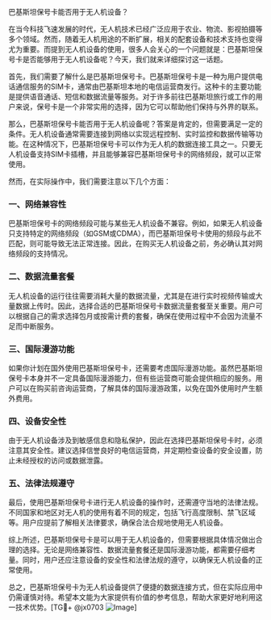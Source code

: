 巴基斯坦保号卡能否用于无人机设备？

在当今科技飞速发展的时代，无人机技术已经广泛应用于农业、物流、影视拍摄等多个领域。然而，随着无人机用途的不断扩展，相关的配套设备和技术支持也变得尤为重要。而提到无人机设备的使用，很多人会关心的一个问题就是：巴基斯坦保号卡是否能够用于无人机设备呢？今天，我们就来详细探讨这一话题。

首先，我们需要了解什么是巴基斯坦保号卡。巴基斯坦保号卡是一种为用户提供电话通信服务的SIM卡，通常由巴基斯坦本地的电信运营商发行。这种卡的主要功能是提供语音通话、短信和数据流量等服务。对于许多前往巴基斯坦旅行或工作的用户来说，保号卡是一个非常实用的选择，因为它可以帮助他们保持与外界的联系。

那么，巴基斯坦保号卡能否用于无人机设备呢？答案是肯定的，但需要满足一定的条件。无人机设备通常需要连接到网络以实现远程控制、实时监控和数据传输等功能。在这种情况下，巴基斯坦保号卡可以作为无人机的数据连接工具之一。只要无人机设备支持SIM卡插槽，并且能够兼容巴基斯坦保号卡的网络频段，就可以正常使用。

然而，在实际操作中，我们需要注意以下几个方面：

### 一、网络兼容性

巴基斯坦保号卡的网络频段可能与某些无人机设备不兼容。例如，如果无人机设备只支持特定的网络频段（如GSM或CDMA），而巴基斯坦保号卡使用的频段与此不匹配，则可能导致无法正常连接。因此，在购买无人机设备之前，务必确认其对网络频段的支持情况。

### 二、数据流量套餐

无人机设备的运行往往需要消耗大量的数据流量，尤其是在进行实时视频传输或大量数据上传时。因此，选择合适的巴基斯坦保号卡数据流量套餐至关重要。用户可以根据自己的需求选择包月或按需计费的套餐，确保在使用过程中不会因为流量不足而中断服务。

### 三、国际漫游功能

如果你计划在国外使用巴基斯坦保号卡，还需要考虑国际漫游功能。虽然巴基斯坦保号卡本身并不一定具备国际漫游能力，但有些运营商可能会提供相应的服务。用户可以在购买前咨询运营商，了解具体的国际漫游政策，以免在国外使用时产生额外费用。

### 四、设备安全性

由于无人机设备涉及到敏感信息和隐私保护，因此在选择巴基斯坦保号卡时，必须注意其安全性。建议选择信誉良好的电信运营商，并定期检查设备的安全设置，防止未经授权的访问或数据泄露。

### 五、法律法规遵守

最后，使用巴基斯坦保号卡进行无人机设备的操作时，还需遵守当地的法律法规。不同国家和地区对无人机的使用有着不同的规定，包括飞行高度限制、禁飞区域等。用户应提前了解相关法律要求，确保合法合规地使用无人机设备。

综上所述，巴基斯坦保号卡是可以用于无人机设备的，但需要根据具体情况做出合理的选择。无论是网络兼容性、数据流量套餐还是国际漫游功能，都需要仔细考量。同时，用户还应注意设备的安全性和法律法规的遵守，以确保无人机设备的正常使用。

总之，巴基斯坦保号卡为无人机设备提供了便捷的数据连接方式，但在实际应用中仍需谨慎对待。希望本文能为大家提供有价值的参考信息，帮助大家更好地利用这一技术优势。[TG💪+ @jx0703 ![Image](https://github.com/user-attachments/assets/dbca1d08-cadb-493c-b0ec-ad6f7a83f270)]